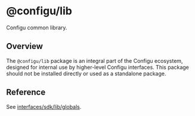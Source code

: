 # @configu/lib

Configu common library.

## Overview

The `@configu/lib` package is an integral part of the Configu ecosystem, designed for internal use by higher-level Configu interfaces. This package should not be installed directly or used as a standalone package.

## Reference

See [interfaces/sdk/lib/globals](https://docs.configu.com/interfaces/sdk/lib/globals).

